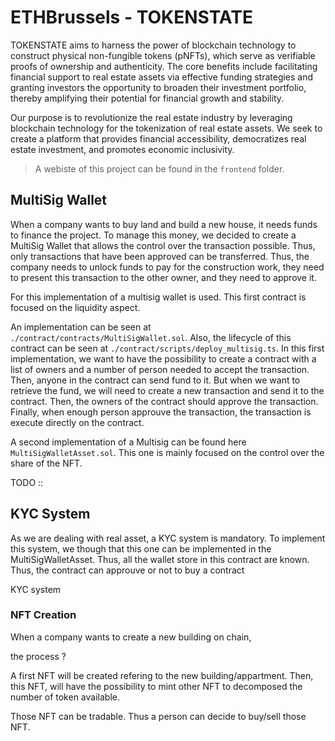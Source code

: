 
# ETHBrussels - TOKENSTATE

TOKENSTATE aims to harness the power of blockchain technology to construct physical non-fungible tokens (pNFTs), which serve as verifiable proofs of ownership and authenticity. The core benefits include facilitating financial support to real estate assets via effective funding strategies and granting investors the opportunity to broaden their investment portfolio, thereby amplifying their potential for financial growth and stability.

Our purpose is to revolutionize the real estate industry by leveraging blockchain technology for the tokenization of real estate assets. We seek to create a platform that provides financial accessibility, democratizes real estate investment, and promotes economic inclusivity.

> A webiste of this project can be found in the `frontend` folder.

## MultiSig Wallet

When a company wants to buy land and build a new house, it needs funds to finance the project. To manage this money, we decided to create a MultiSig Wallet that allows the control over the transaction possible. Thus, only transactions that have been approved can be transferred. Thus, the company needs to unlock funds to pay for the construction work, they need to present this transaction to the other owner, and they need to approve it.

For this implementation of a multisig wallet is used. This first contract is focused on the liquidity aspect.

An implementation can be seen at `./contract/contracts/MultiSigWallet.sol`. Also, the lifecycle of this contract can be seen at `./contract/scripts/deploy_multisig.ts`. In this first implementation, we want to have the possibility to create a contract with a list of owners and a number of person needed to accept the transaction. Then, anyone in the contract can send fund to it. But when we want to retrieve the fund, we will need to create a new transaction and send it to the contract. Then, the owners of the contract should approve the transaction. Finally, when enough person approuve the transaction, the transaction is execute directly on the contract.


A second implementation of a Multisig can be found here `MultiSigWalletAsset.sol`. This one is mainly focused on the control over the share of the NFT.

TODO :: 

## KYC System

As we are dealing with real asset, a KYC system is mandatory. To implement this system, we though that this one can be implemented in the MultiSigWalletAsset. Thus, all the wallet store in this contract are known. Thus, the contract can approuve or not to buy a contract


KYC system 



### NFT Creation

When a company wants to create a new building on chain, 

the process ?


A first NFT will be created refering to the new building/appartment.
Then, this NFT, will have the possibility to mint other NFT to decomposed the number of token available. 

Those NFT can be tradable. Thus a person can decide to buy/sell those NFT.




